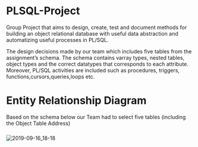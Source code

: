 # PLSQL-Project
Group Project that aims to design, create, test and document methods for building an object relational database with useful data abstraction and automatizing useful processes in PL/SQL.


The design decisions made by our team which includes five tables from the assignment’s schema. The schema contains varray types, nested tables,  object types and the correct datatypes that corresponds to each attribute. Moreover, PL/SQL activities are included such as procedures, triggers, functions,cursors,queries,loops etc.

# Entity Relationship Diagram

Based on the schema below our Team had to select five tables (including the Object Table Address)

###

![2019-09-16_18-18](https://user-images.githubusercontent.com/22475630/64970664-f18d7700-d8ae-11e9-8cc5-7779e7a41c4c.png)


